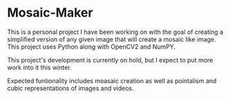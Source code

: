 # Mosaic-Maker
This is a personal project I have been working on with the goal of creating a simplified version of any given image that will create a mosaic like image. This project uses Python along with OpenCV2 and NumPY.

This project's development is currently on hold, but I expect to put more work into it this winter.

Expected funtionality includes moasaic creation as well as pointalism and cubic representations of images and videos.

